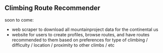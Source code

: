 ## Climbing Route Recommender


soon to come:

- web scraper to download all mountainproject data for the continental us
- website for users to create profiles, browse routes, and have routes recommended to them based on preferences for type of climbing / difficulty / location / proximity to other climbs / etc